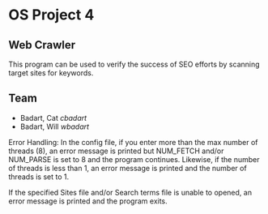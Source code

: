 # OS Project 4
## Web Crawler

This program can be used to verify the success of SEO efforts by scanning target sites for keywords.

## Team

- Badart, Cat *cbadart*
- Badart, Will *wbadart*

Error Handling:
In the config file, if you enter more than the max number of threads (8), an error message is printed but NUM_FETCH and/or NUM_PARSE is set to 8 and the program continues.  Likewise, if the number of threads is less than 1, an error message is printed and the number of threads is set to 1.  

If the specified Sites file and/or Search terms file is unable to opened, an error message is printed and the program exits.
